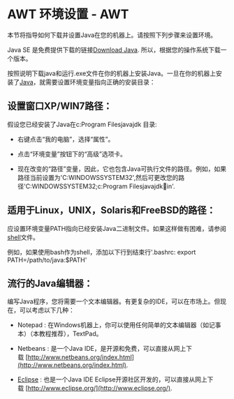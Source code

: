 # AWT 环境设置 - AWT

本节将指导如何下载并设置Java在您的机器上。请按照下列步骤来设置环境。

Java SE 是免费提供下载的链接[Download Java](http://java.sun.com/javase/downloads/index_jdk5.jsp). 所以，根据您的操作系统下载一个版本。

按照说明下载java和运行.exe文件在你的机器上安装Java。一旦在你的机器上安装了[Java](http://www.yiibai.com/html/java)，就需要设置环境变量指向正确的安装目录：

## 设置窗口XP/WIN7路径：

假设您已经安装了Java在c:Program Filesjavajdk 目录:

*   右键点击“我的电脑”，选择“属性”。

*   点击“环境变量”按钮下的“高级”选项卡。

*   现在改变的“路径”变量，因此，它也包含Java可执行文件的路径。例如，如果路径当前设置为'C:WINDOWSSYSTEM32',然后可更改您的路径'C:WINDOWSSYSTEM32;c:Program Filesjavajdkin'.

## 适用于Linux，UNIX，Solaris和FreeBSD的路径：

应设置环境变量PATH指向已经安装Java二进制文件。如果这样做有困难，请参阅[shell](http://www.yiibai.com/html/shell)文件。

例如，如果使用bash作为shell，添加以下行到结束行'.bashrc: export PATH=/path/to/java:$PATH'

## 流行的Java编辑器：

编写Java程序，您将需要一个文本编辑器。有更复杂的IDE，可以在市场上。但现在，可以考虑以下几种：

*   Notepad : 在Windows机器上，你可以使用任何简单的文本编辑器（如记事本）（本教程推荐），TextPad。

*   Netbeans : 是一个Java IDE，是开源和免费，可以直接从网上下载 [http://www.netbeans.org/index.html](http://www.netbeans.org/index.html).

*   [Eclipse](http://www.yiibai.com/html/eclipse) : 也是一个Java IDE Eclipse开源社区开发的，可以直接从网上下载 [http://www.eclipse.org/](http://www.eclipse.org/).

